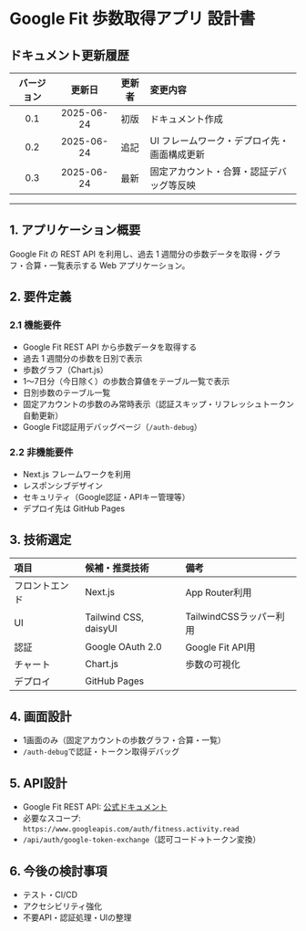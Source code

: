 # Google Fit 歩数取得アプリ 設計書

## ドキュメント更新履歴

| バージョン |   更新日   | 更新者 | 変更内容                                    |
| :--------: | :--------: | :----: | :------------------------------------------ |
|    0.1     | 2025-06-24 |  初版  | ドキュメント作成                            |
|    0.2     | 2025-06-24 |  追記  | UI フレームワーク・デプロイ先・画面構成更新 |
|    0.3     | 2025-06-24 |  最新  | 固定アカウント・合算・認証デバッグ等反映   |

---

## 1. アプリケーション概要

Google Fit の REST API を利用し、過去 1 週間分の歩数データを取得・グラフ・合算・一覧表示する Web アプリケーション。

## 2. 要件定義

### 2.1 機能要件

-   Google Fit REST API から歩数データを取得する
-   過去 1 週間分の歩数を日別で表示
-   歩数グラフ（Chart.js）
-   1〜7日分（今日除く）の歩数合算値をテーブル一覧で表示
-   日別歩数のテーブル一覧
-   固定アカウントの歩数のみ常時表示（認証スキップ・リフレッシュトークン自動更新）
-   Google Fit認証用デバッグページ（`/auth-debug`）

### 2.2 非機能要件

-   Next.js フレームワークを利用
-   レスポンシブデザイン
-   セキュリティ（Google認証・APIキー管理等）
-   デプロイ先は GitHub Pages

## 3. 技術選定

| 項目           | 候補・推奨技術               | 備考                       |
| :------------- | :--------------------------- | :------------------------- |
| フロントエンド | Next.js                      | App Router利用             |
| UI             | Tailwind CSS, daisyUI        | TailwindCSSラッパー利用    |
| 認証           | Google OAuth 2.0             | Google Fit API用           |
| チャート       | Chart.js                     | 歩数の可視化               |
| デプロイ       | GitHub Pages                 |                            |

## 4. 画面設計

-   1画面のみ（固定アカウントの歩数グラフ・合算・一覧）
-   `/auth-debug`で認証・トークン取得デバッグ

## 5. API設計

-   Google Fit REST API: [公式ドキュメント](https://developers.google.com/fit/rest)
-   必要なスコープ: `https://www.googleapis.com/auth/fitness.activity.read`
-   `/api/auth/google-token-exchange`（認可コード→トークン変換）

## 6. 今後の検討事項

-   テスト・CI/CD
-   アクセシビリティ強化
-   不要API・認証処理・UIの整理
